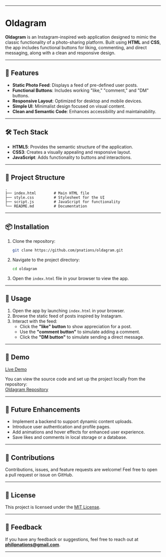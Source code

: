 
---

# Oldagram

**Oldagram** is an Instagram-inspired web application designed to mimic the classic functionality of a photo-sharing platform. Built using **HTML** and **CSS**, the app includes functional buttons for liking, commenting, and direct messaging, along with a clean and responsive design.

---

## 🚀 Features

- **Static Photo Feed**: Displays a feed of pre-defined user posts.
- **Functional Buttons**: Includes working "like," "comment," and "DM" buttons.
- **Responsive Layout**: Optimized for desktop and mobile devices.
- **Simple UI**: Minimalist design focused on visual content.
- **Clean and Semantic Code**: Enhances accessibility and maintainability.

---

## 🛠️ Tech Stack

- **HTML5**: Provides the semantic structure of the application.
- **CSS3**: Creates a visually appealing and responsive layout.
- **JavaScript**: Adds functionality to buttons and interactions.

---

## 📂 Project Structure

```plaintext
.
├── index.html        # Main HTML file
├── style.css         # Stylesheet for the UI
├── script.js         # JavaScript for functionality
└── README.md         # Documentation
```

---

## 📦 Installation

1. Clone the repository:
   ```bash
   git clone https://github.com/pnations/oldagram.git
   ```
2. Navigate to the project directory:
   ```bash
   cd oldagram
   ```
3. Open the `index.html` file in your browser to view the app.

---

## 🔧 Usage

1. Open the app by launching `index.html` in your browser.
2. Browse the static feed of posts inspired by Instagram.
3. Interact with the feed:
   - Click the **"like" button** to show appreciation for a post.
   - Use the **"comment button"** to simulate adding a comment.
   - Click the **"DM button"** to simulate sending a direct message.

---

## 🎨 Demo

[Live Demo](https://philipnations.com/project-5)

You can view the source code and set up the project locally from the repository:  
[Oldagram Repository](https://github.com/pnations/oldagram)

---

## 🚀 Future Enhancements

- Implement a backend to support dynamic content uploads.
- Introduce user authentication and profile pages.
- Add animations and hover effects for enhanced user experience.
- Save likes and comments in local storage or a database.

---

## 🤝 Contributions

Contributions, issues, and feature requests are welcome! Feel free to open a pull request or issue on GitHub.

---

## 📜 License

This project is licensed under the [MIT License](LICENSE).

---

## 💬 Feedback

If you have any feedback or suggestions, feel free to reach out at **philipnations@gmail.com**.

---
